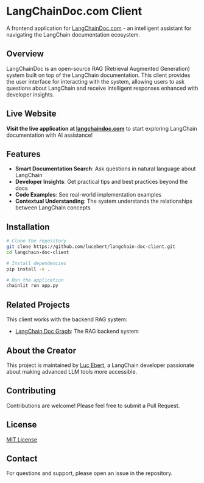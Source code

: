 # LangChainDoc.com Client

A frontend application for [LangChainDoc.com](https://langchaindoc.com) - an intelligent assistant for navigating the LangChain documentation ecosystem.

## Overview

LangChainDoc is an open-source RAG (Retrieval Augmented Generation) system built on top of the LangChain documentation. This client provides the user interface for interacting with the system, allowing users to ask questions about LangChain and receive intelligent responses enhanced with developer insights.

## Live Website

**Visit the live application at [langchaindoc.com](https://langchaindoc.com)** to start exploring LangChain documentation with AI assistance!

## Features

- **Smart Documentation Search**: Ask questions in natural language about LangChain
- **Developer Insights**: Get practical tips and best practices beyond the docs
- **Code Examples**: See real-world implementation examples
- **Contextual Understanding**: The system understands the relationships between LangChain concepts

## Installation

```bash
# Clone the repository
git clone https://github.com/lucebert/langchain-doc-client.git
cd langchain-doc-client

# Install dependencies
pip install -e .

# Run the application
chainlit run app.py
```

## Related Projects

This client works with the backend RAG system:
- [LangChain Doc Graph](https://github.com/lucebert/langchain-doc-graph): The RAG backend system

## About the Creator

This project is maintained by [Luc Ebert](https://www.linkedin.com/in/luc-ebert/), a LangChain developer passionate about making advanced LLM tools more accessible.

## Contributing

Contributions are welcome! Please feel free to submit a Pull Request.

## License

[MIT License](LICENSE)

## Contact

For questions and support, please open an issue in the repository.